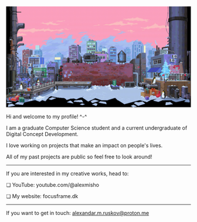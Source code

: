 <p align="center">
<img src="https://github.com/dankyyyyy/dankyyyyy/blob/main/profile.gif">
</p>

Hi and welcome to my profile! ^-^

I am a graduate Computer Science student and a current undergraduate of Digital Concept Development.

I love working on projects that make an impact on people's lives.

All of my past projects are public so feel free to look around!

---
If you are interested in my creative works, head to:

  ❏ YouTube: youtube.com/@alexmisho

  ❏ My website: focusframe.dk

---
If you want to get in touch: alexandar.m.ruskov@proton.me
